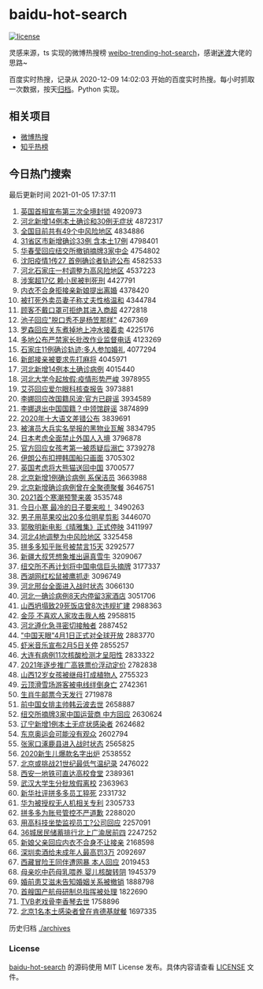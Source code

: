 # baidu-hot-search

[![license](https://img.shields.io/github/license/Arrackisarookie/baidu-hot-search)](https://github.com/Arrackisarookie/baidu-hot-search/blob/master/LICENSE)

灵感来源，ts 实现的微博热搜榜 [weibo-trending-hot-search](https://github.com/justjavac/weibo-trending-hot-search)，感谢[迷渡](https://github.com/justjavac)大佬的思路~

百度实时热搜，记录从 2020-12-09 14:02:03 开始的百度实时热搜。每小时抓取一次数据，按天[归档](./archives)。Python 实现。

## 相关项目
+ [微博热搜](https://github.com/Arrackisarookie/weibo-hot-search)
+ [知乎热榜](https://github.com/Arrackisarookie/zhihu-top-search)

## 今日热门搜索

<!-- Rank Begin -->

最后更新时间 2021-01-05 17:37:11

1. [英国首相宣布第三次全境封锁](http://www.baidu.com/baidu?cl=3&tn=SE_baiduhomet8_jmjb7mjw&rsv_dl=fyb_top&fr=top1000&wd=%D3%A2%B9%FA%CA%D7%CF%E0%D0%FB%B2%BC%B5%DA%C8%FD%B4%CE%C8%AB%BE%B3%B7%E2%CB%F8) 4920973
1. [河北新增14例本土确诊和30例无症状](http://www.baidu.com/baidu?cl=3&tn=SE_baiduhomet8_jmjb7mjw&rsv_dl=fyb_top&fr=top1000&wd=%BA%D3%B1%B1%D0%C2%D4%F614%C0%FD%B1%BE%CD%C1%C8%B7%D5%EF%BA%CD30%C0%FD%CE%DE%D6%A2%D7%B4) 4872317
1. [全国目前共有49个中风险地区](http://www.baidu.com/baidu?cl=3&tn=SE_baiduhomet8_jmjb7mjw&rsv_dl=fyb_top&fr=top1000&wd=%C8%AB%B9%FA%C4%BF%C7%B0%B9%B2%D3%D049%B8%F6%D6%D0%B7%E7%CF%D5%B5%D8%C7%F8) 4834886
1. [31省区市新增确诊33例 含本土17例](http://www.baidu.com/baidu?cl=3&tn=SE_baiduhomet8_jmjb7mjw&rsv_dl=fyb_top&fr=top1000&wd=31%CA%A1%C7%F8%CA%D0%D0%C2%D4%F6%C8%B7%D5%EF33%C0%FD%20%BA%AC%B1%BE%CD%C117%C0%FD) 4798401
1. [华春莹回应纽交所撤销摘牌3家中企](http://www.baidu.com/baidu?cl=3&tn=SE_baiduhomet8_jmjb7mjw&rsv_dl=fyb_top&fr=top1000&wd=%BB%AA%B4%BA%D3%A8%BB%D8%D3%A6%C5%A6%BD%BB%CB%F9%B3%B7%CF%FA%D5%AA%C5%C63%BC%D2%D6%D0%C6%F3) 4754802
1. [沈阳疫情1传27 首例确诊者轨迹公布](http://www.baidu.com/baidu?cl=3&tn=SE_baiduhomet8_jmjb7mjw&rsv_dl=fyb_top&fr=top1000&wd=%C9%F2%D1%F4%D2%DF%C7%E91%B4%AB27%20%CA%D7%C0%FD%C8%B7%D5%EF%D5%DF%B9%EC%BC%A3%B9%AB%B2%BC) 4582533
1. [河北石家庄一村调整为高风险地区](http://www.baidu.com/baidu?cl=3&tn=SE_baiduhomet8_jmjb7mjw&rsv_dl=fyb_top&fr=top1000&wd=%BA%D3%B1%B1%CA%AF%BC%D2%D7%AF%D2%BB%B4%E5%B5%F7%D5%FB%CE%AA%B8%DF%B7%E7%CF%D5%B5%D8%C7%F8) 4537223
1. [涉案超17亿 赖小民被判死刑](http://www.baidu.com/baidu?cl=3&tn=SE_baiduhomet8_jmjb7mjw&rsv_dl=fyb_top&fr=top1000&wd=%C9%E6%B0%B8%B3%AC17%D2%DA%20%C0%B5%D0%A1%C3%F1%B1%BB%C5%D0%CB%C0%D0%CC) 4427791
1. [内衣不合身拒接亲新娘提出离婚](http://www.baidu.com/baidu?cl=3&tn=SE_baiduhomet8_jmjb7mjw&rsv_dl=fyb_top&fr=top1000&wd=%C4%DA%D2%C2%B2%BB%BA%CF%C9%ED%BE%DC%BD%D3%C7%D7%D0%C2%C4%EF%CC%E1%B3%F6%C0%EB%BB%E9) 4378420
1. [被打死外卖员妻子称丈夫性格温和](http://www.baidu.com/baidu?cl=3&tn=SE_baiduhomet8_jmjb7mjw&rsv_dl=fyb_top&fr=top1000&wd=%B1%BB%B4%F2%CB%C0%CD%E2%C2%F4%D4%B1%C6%DE%D7%D3%B3%C6%D5%C9%B7%F2%D0%D4%B8%F1%CE%C2%BA%CD) 4344784
1. [顾客不戴口罩可拒绝其进入商超](http://www.baidu.com/baidu?cl=3&tn=SE_baiduhomet8_jmjb7mjw&rsv_dl=fyb_top&fr=top1000&wd=%B9%CB%BF%CD%B2%BB%B4%F7%BF%DA%D5%D6%BF%C9%BE%DC%BE%F8%C6%E4%BD%F8%C8%EB%C9%CC%B3%AC) 4272818
1. [池子回应"脱口秀不是杨笠那样"](http://www.baidu.com/baidu?cl=3&tn=SE_baiduhomet8_jmjb7mjw&rsv_dl=fyb_top&fr=top1000&wd=%B3%D8%D7%D3%BB%D8%D3%A6%22%CD%D1%BF%DA%D0%E3%B2%BB%CA%C7%D1%EE%F3%D2%C4%C7%D1%F9%22) 4267369
1. [罗森回应关东煮掉地上冲水接着卖](http://www.baidu.com/baidu?cl=3&tn=SE_baiduhomet8_jmjb7mjw&rsv_dl=fyb_top&fr=top1000&wd=%C2%DE%C9%AD%BB%D8%D3%A6%B9%D8%B6%AB%D6%F3%B5%F4%B5%D8%C9%CF%B3%E5%CB%AE%BD%D3%D7%C5%C2%F4) 4225176
1. [多地公布严禁家长批改作业监督电话](http://www.baidu.com/baidu?cl=3&tn=SE_baiduhomet8_jmjb7mjw&rsv_dl=fyb_top&fr=top1000&wd=%B6%E0%B5%D8%B9%AB%B2%BC%D1%CF%BD%FB%BC%D2%B3%A4%C5%FA%B8%C4%D7%F7%D2%B5%BC%E0%B6%BD%B5%E7%BB%B0) 4123269
1. [石家庄11例确诊轨迹:多人参加婚礼](http://www.baidu.com/baidu?cl=3&tn=SE_baiduhomet8_jmjb7mjw&rsv_dl=fyb_top&fr=top1000&wd=%CA%AF%BC%D2%D7%AF11%C0%FD%C8%B7%D5%EF%B9%EC%BC%A3%3A%B6%E0%C8%CB%B2%CE%BC%D3%BB%E9%C0%F1) 4077294
1. [新郎接亲被要求先打麻将](http://www.baidu.com/baidu?cl=3&tn=SE_baiduhomet8_jmjb7mjw&rsv_dl=fyb_top&fr=top1000&wd=%D0%C2%C0%C9%BD%D3%C7%D7%B1%BB%D2%AA%C7%F3%CF%C8%B4%F2%C2%E9%BD%AB) 4045971
1. [河北新增14例本土确诊病例](http://www.baidu.com/baidu?cl=3&tn=SE_baiduhomet8_jmjb7mjw&rsv_dl=fyb_top&fr=top1000&wd=%BA%D3%B1%B1%D0%C2%D4%F614%C0%FD%B1%BE%CD%C1%C8%B7%D5%EF%B2%A1%C0%FD) 4015440
1. [河北大学今起放假:疫情形势严峻](http://www.baidu.com/baidu?cl=3&tn=SE_baiduhomet8_jmjb7mjw&rsv_dl=fyb_top&fr=top1000&wd=%BA%D3%B1%B1%B4%F3%D1%A7%BD%F1%C6%F0%B7%C5%BC%D9%3A%D2%DF%C7%E9%D0%CE%CA%C6%D1%CF%BE%FE) 3978955
1. [艾芬回应爱尔眼科核查报告](http://www.baidu.com/baidu?cl=3&tn=SE_baiduhomet8_jmjb7mjw&rsv_dl=fyb_top&fr=top1000&wd=%B0%AC%B7%D2%BB%D8%D3%A6%B0%AE%B6%FB%D1%DB%BF%C6%BA%CB%B2%E9%B1%A8%B8%E6) 3973881
1. [李娜回应改国籍风波:官方已辟谣](http://www.baidu.com/baidu?cl=3&tn=SE_baiduhomet8_jmjb7mjw&rsv_dl=fyb_top&fr=top1000&wd=%C0%EE%C4%C8%BB%D8%D3%A6%B8%C4%B9%FA%BC%AE%B7%E7%B2%A8%3A%B9%D9%B7%BD%D2%D1%B1%D9%D2%A5) 3934589
1. [李娜退出中国国籍？中领馆辟谣](http://www.baidu.com/baidu?cl=3&tn=SE_baiduhomet8_jmjb7mjw&rsv_dl=fyb_top&fr=top1000&wd=%C0%EE%C4%C8%CD%CB%B3%F6%D6%D0%B9%FA%B9%FA%BC%AE%A3%BF%D6%D0%C1%EC%B9%DD%B1%D9%D2%A5) 3874899
1. [2020年十大语文差错公布](http://www.baidu.com/baidu?cl=3&tn=SE_baiduhomet8_jmjb7mjw&rsv_dl=fyb_top&fr=top1000&wd=2020%C4%EA%CA%AE%B4%F3%D3%EF%CE%C4%B2%EE%B4%ED%B9%AB%B2%BC) 3839691
1. [被演员大兵实名举报的黑物业瓦解](http://www.baidu.com/baidu?cl=3&tn=SE_baiduhomet8_jmjb7mjw&rsv_dl=fyb_top&fr=top1000&wd=%B1%BB%D1%DD%D4%B1%B4%F3%B1%F8%CA%B5%C3%FB%BE%D9%B1%A8%B5%C4%BA%DA%CE%EF%D2%B5%CD%DF%BD%E2) 3834795
1. [日本考虑全面禁止外国人入境](http://www.baidu.com/baidu?cl=3&tn=SE_baiduhomet8_jmjb7mjw&rsv_dl=fyb_top&fr=top1000&wd=%C8%D5%B1%BE%BF%BC%C2%C7%C8%AB%C3%E6%BD%FB%D6%B9%CD%E2%B9%FA%C8%CB%C8%EB%BE%B3) 3796878
1. [官方回应女孩考第一被质疑后溺亡](http://www.baidu.com/baidu?cl=3&tn=SE_baiduhomet8_jmjb7mjw&rsv_dl=fyb_top&fr=top1000&wd=%B9%D9%B7%BD%BB%D8%D3%A6%C5%AE%BA%A2%BF%BC%B5%DA%D2%BB%B1%BB%D6%CA%D2%C9%BA%F3%C4%E7%CD%F6) 3739278
1. [伊朗公布扣押韩国船只画面](http://www.baidu.com/baidu?cl=3&tn=SE_baiduhomet8_jmjb7mjw&rsv_dl=fyb_top&fr=top1000&wd=%D2%C1%C0%CA%B9%AB%B2%BC%BF%DB%D1%BA%BA%AB%B9%FA%B4%AC%D6%BB%BB%AD%C3%E6) 3705302
1. [英国考虑将大熊猫送回中国](http://www.baidu.com/baidu?cl=3&tn=SE_baiduhomet8_jmjb7mjw&rsv_dl=fyb_top&fr=top1000&wd=%D3%A2%B9%FA%BF%BC%C2%C7%BD%AB%B4%F3%D0%DC%C3%A8%CB%CD%BB%D8%D6%D0%B9%FA) 3700577
1. [北京新增1例确诊病例 系保洁员](http://www.baidu.com/baidu?cl=3&tn=SE_baiduhomet8_jmjb7mjw&rsv_dl=fyb_top&fr=top1000&wd=%B1%B1%BE%A9%D0%C2%D4%F61%C0%FD%C8%B7%D5%EF%B2%A1%C0%FD%20%CF%B5%B1%A3%BD%E0%D4%B1) 3663988
1. [北京新增确诊病例曾在全聚德聚餐](http://www.baidu.com/baidu?cl=3&tn=SE_baiduhomet8_jmjb7mjw&rsv_dl=fyb_top&fr=top1000&wd=%B1%B1%BE%A9%D0%C2%D4%F6%C8%B7%D5%EF%B2%A1%C0%FD%D4%F8%D4%DA%C8%AB%BE%DB%B5%C2%BE%DB%B2%CD) 3646751
1. [2021首个寒潮预警来袭](http://www.baidu.com/baidu?cl=3&tn=SE_baiduhomet8_jmjb7mjw&rsv_dl=fyb_top&fr=top1000&wd=2021%CA%D7%B8%F6%BA%AE%B3%B1%D4%A4%BE%AF%C0%B4%CF%AE) 3535748
1. [今日小寒 最冷的日子要来啦！](http://www.baidu.com/baidu?cl=3&tn=SE_baiduhomet8_jmjb7mjw&rsv_dl=fyb_top&fr=top1000&wd=%BD%F1%C8%D5%D0%A1%BA%AE%20%D7%EE%C0%E4%B5%C4%C8%D5%D7%D3%D2%AA%C0%B4%C0%B2%A3%A1) 3490263
1. [男子用苹果咬出20多位明星剪影](http://www.baidu.com/baidu?cl=3&tn=SE_baiduhomet8_jmjb7mjw&rsv_dl=fyb_top&fr=top1000&wd=%C4%D0%D7%D3%D3%C3%C6%BB%B9%FB%D2%A7%B3%F620%B6%E0%CE%BB%C3%F7%D0%C7%BC%F4%D3%B0) 3446070
1. [郭敬明新电影《晴雅集》正式停映](http://www.baidu.com/baidu?cl=3&tn=SE_baiduhomet8_jmjb7mjw&rsv_dl=fyb_top&fr=top1000&wd=%B9%F9%BE%B4%C3%F7%D0%C2%B5%E7%D3%B0%A1%B6%C7%E7%D1%C5%BC%AF%A1%B7%D5%FD%CA%BD%CD%A3%D3%B3) 3411997
1. [河北4地调整为中风险地区](http://www.baidu.com/baidu?cl=3&tn=SE_baiduhomet8_jmjb7mjw&rsv_dl=fyb_top&fr=top1000&wd=%BA%D3%B1%B14%B5%D8%B5%F7%D5%FB%CE%AA%D6%D0%B7%E7%CF%D5%B5%D8%C7%F8) 3325458
1. [拼多多知乎账号被禁言15天](http://www.baidu.com/baidu?cl=3&tn=SE_baiduhomet8_jmjb7mjw&rsv_dl=fyb_top&fr=top1000&wd=%C6%B4%B6%E0%B6%E0%D6%AA%BA%F5%D5%CB%BA%C5%B1%BB%BD%FB%D1%D415%CC%EC) 3292577
1. [新疆大叔凭想象堆出逼真雪牛](http://www.baidu.com/baidu?cl=3&tn=SE_baiduhomet8_jmjb7mjw&rsv_dl=fyb_top&fr=top1000&wd=%D0%C2%BD%AE%B4%F3%CA%E5%C6%BE%CF%EB%CF%F3%B6%D1%B3%F6%B1%C6%D5%E6%D1%A9%C5%A3) 3209067
1. [纽交所不再计划将中国电信巨头摘牌](http://www.baidu.com/baidu?cl=3&tn=SE_baiduhomet8_jmjb7mjw&rsv_dl=fyb_top&fr=top1000&wd=%C5%A6%BD%BB%CB%F9%B2%BB%D4%D9%BC%C6%BB%AE%BD%AB%D6%D0%B9%FA%B5%E7%D0%C5%BE%DE%CD%B7%D5%AA%C5%C6) 3177337
1. [西湖网红松鼠被鹰抓走](http://www.baidu.com/baidu?cl=3&tn=SE_baiduhomet8_jmjb7mjw&rsv_dl=fyb_top&fr=top1000&wd=%CE%F7%BA%FE%CD%F8%BA%EC%CB%C9%CA%F3%B1%BB%D3%A5%D7%A5%D7%DF) 3096749
1. [河北邢台全面进入战时状态](http://www.baidu.com/baidu?cl=3&tn=SE_baiduhomet8_jmjb7mjw&rsv_dl=fyb_top&fr=top1000&wd=%BA%D3%B1%B1%D0%CF%CC%A8%C8%AB%C3%E6%BD%F8%C8%EB%D5%BD%CA%B1%D7%B4%CC%AC) 3066130
1. [河北一确诊病例8天内停留3家酒店](http://www.baidu.com/baidu?cl=3&tn=SE_baiduhomet8_jmjb7mjw&rsv_dl=fyb_top&fr=top1000&wd=%BA%D3%B1%B1%D2%BB%C8%B7%D5%EF%B2%A1%C0%FD8%CC%EC%C4%DA%CD%A3%C1%F43%BC%D2%BE%C6%B5%EA) 3051706
1. [山西坍塌致29死饭店曾8次违规扩建](http://www.baidu.com/baidu?cl=3&tn=SE_baiduhomet8_jmjb7mjw&rsv_dl=fyb_top&fr=top1000&wd=%C9%BD%CE%F7%CC%AE%CB%FA%D6%C229%CB%C0%B7%B9%B5%EA%D4%F88%B4%CE%CE%A5%B9%E6%C0%A9%BD%A8) 2988363
1. [金莎 不喜欢人家攻击我人格](http://www.baidu.com/baidu?cl=3&tn=SE_baiduhomet8_jmjb7mjw&rsv_dl=fyb_top&fr=top1000&wd=%BD%F0%C9%AF%20%B2%BB%CF%B2%BB%B6%C8%CB%BC%D2%B9%A5%BB%F7%CE%D2%C8%CB%B8%F1) 2958815
1. [河北遵化急寻密切接触者](http://www.baidu.com/baidu?cl=3&tn=SE_baiduhomet8_jmjb7mjw&rsv_dl=fyb_top&fr=top1000&wd=%BA%D3%B1%B1%D7%F1%BB%AF%BC%B1%D1%B0%C3%DC%C7%D0%BD%D3%B4%A5%D5%DF) 2887452
1. ["中国天眼"4月1日正式对全球开放](http://www.baidu.com/baidu?cl=3&tn=SE_baiduhomet8_jmjb7mjw&rsv_dl=fyb_top&fr=top1000&wd=%22%D6%D0%B9%FA%CC%EC%D1%DB%224%D4%C21%C8%D5%D5%FD%CA%BD%B6%D4%C8%AB%C7%F2%BF%AA%B7%C5) 2883770
1. [虾米音乐宣布2月5日关停](http://www.baidu.com/baidu?cl=3&tn=SE_baiduhomet8_jmjb7mjw&rsv_dl=fyb_top&fr=top1000&wd=%CF%BA%C3%D7%D2%F4%C0%D6%D0%FB%B2%BC2%D4%C25%C8%D5%B9%D8%CD%A3) 2855257
1. [大连有病例11次核酸检测才呈阳性](http://www.baidu.com/baidu?cl=3&tn=SE_baiduhomet8_jmjb7mjw&rsv_dl=fyb_top&fr=top1000&wd=%B4%F3%C1%AC%D3%D0%B2%A1%C0%FD11%B4%CE%BA%CB%CB%E1%BC%EC%B2%E2%B2%C5%B3%CA%D1%F4%D0%D4) 2833322
1. [2021年逐步推广高铁票价浮动定价](http://www.baidu.com/baidu?cl=3&tn=SE_baiduhomet8_jmjb7mjw&rsv_dl=fyb_top&fr=top1000&wd=2021%C4%EA%D6%F0%B2%BD%CD%C6%B9%E3%B8%DF%CC%FA%C6%B1%BC%DB%B8%A1%B6%AF%B6%A8%BC%DB) 2782838
1. [山西12岁女孩被继母打成植物人](http://www.baidu.com/baidu?cl=3&tn=SE_baiduhomet8_jmjb7mjw&rsv_dl=fyb_top&fr=top1000&wd=%C9%BD%CE%F712%CB%EA%C5%AE%BA%A2%B1%BB%BC%CC%C4%B8%B4%F2%B3%C9%D6%B2%CE%EF%C8%CB) 2755323
1. [云顶滑雪场游客被电线绊倒身亡](http://www.baidu.com/baidu?cl=3&tn=SE_baiduhomet8_jmjb7mjw&rsv_dl=fyb_top&fr=top1000&wd=%D4%C6%B6%A5%BB%AC%D1%A9%B3%A1%D3%CE%BF%CD%B1%BB%B5%E7%CF%DF%B0%ED%B5%B9%C9%ED%CD%F6) 2742361
1. [生肖牛邮票今天发行](http://www.baidu.com/baidu?cl=3&tn=SE_baiduhomet8_jmjb7mjw&rsv_dl=fyb_top&fr=top1000&wd=%C9%FA%D0%A4%C5%A3%D3%CA%C6%B1%BD%F1%CC%EC%B7%A2%D0%D0) 2719878
1. [前中国女排主帅韩云波去世](http://www.baidu.com/baidu?cl=3&tn=SE_baiduhomet8_jmjb7mjw&rsv_dl=fyb_top&fr=top1000&wd=%C7%B0%D6%D0%B9%FA%C5%AE%C5%C5%D6%F7%CB%A7%BA%AB%D4%C6%B2%A8%C8%A5%CA%C0) 2658887
1. [纽交所摘牌3家中国运营商 中方回应](http://www.baidu.com/baidu?cl=3&tn=SE_baiduhomet8_jmjb7mjw&rsv_dl=fyb_top&fr=top1000&wd=%C5%A6%BD%BB%CB%F9%D5%AA%C5%C63%BC%D2%D6%D0%B9%FA%D4%CB%D3%AA%C9%CC%20%D6%D0%B7%BD%BB%D8%D3%A6) 2630624
1. [辽宁新增1例本土无症状感染者](http://www.baidu.com/baidu?cl=3&tn=SE_baiduhomet8_jmjb7mjw&rsv_dl=fyb_top&fr=top1000&wd=%C1%C9%C4%FE%D0%C2%D4%F61%C0%FD%B1%BE%CD%C1%CE%DE%D6%A2%D7%B4%B8%D0%C8%BE%D5%DF) 2624682
1. [东京奥运会可能没有观众](http://www.baidu.com/baidu?cl=3&tn=SE_baiduhomet8_jmjb7mjw&rsv_dl=fyb_top&fr=top1000&wd=%B6%AB%BE%A9%B0%C2%D4%CB%BB%E1%BF%C9%C4%DC%C3%BB%D3%D0%B9%DB%D6%DA) 2602794
1. [张家口涿鹿县进入战时状态](http://www.baidu.com/baidu?cl=3&tn=SE_baiduhomet8_jmjb7mjw&rsv_dl=fyb_top&fr=top1000&wd=%D5%C5%BC%D2%BF%DA%E4%C3%C2%B9%CF%D8%BD%F8%C8%EB%D5%BD%CA%B1%D7%B4%CC%AC) 2565825
1. [2020新生儿爆款名字出炉](http://www.baidu.com/baidu?cl=3&tn=SE_baiduhomet8_jmjb7mjw&rsv_dl=fyb_top&fr=top1000&wd=2020%D0%C2%C9%FA%B6%F9%B1%AC%BF%EE%C3%FB%D7%D6%B3%F6%C2%AF) 2538552
1. [北京或挑战21世纪最低气温纪录](http://www.baidu.com/baidu?cl=3&tn=SE_baiduhomet8_jmjb7mjw&rsv_dl=fyb_top&fr=top1000&wd=%B1%B1%BE%A9%BB%F2%CC%F4%D5%BD21%CA%C0%BC%CD%D7%EE%B5%CD%C6%F8%CE%C2%BC%CD%C2%BC) 2476022
1. [西安一地铁可直达高校食堂](http://www.baidu.com/baidu?cl=3&tn=SE_baiduhomet8_jmjb7mjw&rsv_dl=fyb_top&fr=top1000&wd=%CE%F7%B0%B2%D2%BB%B5%D8%CC%FA%BF%C9%D6%B1%B4%EF%B8%DF%D0%A3%CA%B3%CC%C3) 2389361
1. [武汉大学生分批放假离校](http://www.baidu.com/baidu?cl=3&tn=SE_baiduhomet8_jmjb7mjw&rsv_dl=fyb_top&fr=top1000&wd=%CE%E4%BA%BA%B4%F3%D1%A7%C9%FA%B7%D6%C5%FA%B7%C5%BC%D9%C0%EB%D0%A3) 2363963
1. [新华社评拼多多员工猝死](http://www.baidu.com/baidu?cl=3&tn=SE_baiduhomet8_jmjb7mjw&rsv_dl=fyb_top&fr=top1000&wd=%D0%C2%BB%AA%C9%E7%C6%C0%C6%B4%B6%E0%B6%E0%D4%B1%B9%A4%E2%A7%CB%C0) 2331732
1. [华为被授权无人机相关专利](http://www.baidu.com/baidu?cl=3&tn=SE_baiduhomet8_jmjb7mjw&rsv_dl=fyb_top&fr=top1000&wd=%BB%AA%CE%AA%B1%BB%CA%DA%C8%A8%CE%DE%C8%CB%BB%FA%CF%E0%B9%D8%D7%A8%C0%FB) 2305733
1. [拼多多为账号管控不严道歉](http://www.baidu.com/baidu?cl=3&tn=SE_baiduhomet8_jmjb7mjw&rsv_dl=fyb_top&fr=top1000&wd=%C6%B4%B6%E0%B6%E0%CE%AA%D5%CB%BA%C5%B9%DC%BF%D8%B2%BB%D1%CF%B5%C0%C7%B8) 2288020
1. [用高科技坐垫监视员工?公司回应](http://www.baidu.com/baidu?cl=3&tn=SE_baiduhomet8_jmjb7mjw&rsv_dl=fyb_top&fr=top1000&wd=%D3%C3%B8%DF%BF%C6%BC%BC%D7%F8%B5%E6%BC%E0%CA%D3%D4%B1%B9%A4%3F%B9%AB%CB%BE%BB%D8%D3%A6) 2257091
1. [36城居民储蓄排行北上广渝居前四](http://www.baidu.com/baidu?cl=3&tn=SE_baiduhomet8_jmjb7mjw&rsv_dl=fyb_top&fr=top1000&wd=36%B3%C7%BE%D3%C3%F1%B4%A2%D0%EE%C5%C5%D0%D0%B1%B1%C9%CF%B9%E3%D3%E5%BE%D3%C7%B0%CB%C4) 2247252
1. [新娘父亲回应内衣不合身不让接亲](http://www.baidu.com/baidu?cl=3&tn=SE_baiduhomet8_jmjb7mjw&rsv_dl=fyb_top&fr=top1000&wd=%D0%C2%C4%EF%B8%B8%C7%D7%BB%D8%D3%A6%C4%DA%D2%C2%B2%BB%BA%CF%C9%ED%B2%BB%C8%C3%BD%D3%C7%D7) 2168598
1. [深圳卖酒给未成年人最高罚3万](http://www.baidu.com/baidu?cl=3&tn=SE_baiduhomet8_jmjb7mjw&rsv_dl=fyb_top&fr=top1000&wd=%C9%EE%DB%DA%C2%F4%BE%C6%B8%F8%CE%B4%B3%C9%C4%EA%C8%CB%D7%EE%B8%DF%B7%A33%CD%F2) 2092697
1. [西藏冒险王同伴遭网暴 本人回应](http://www.baidu.com/baidu?cl=3&tn=SE_baiduhomet8_jmjb7mjw&rsv_dl=fyb_top&fr=top1000&wd=%CE%F7%B2%D8%C3%B0%CF%D5%CD%F5%CD%AC%B0%E9%D4%E2%CD%F8%B1%A9%20%B1%BE%C8%CB%BB%D8%D3%A6) 2019453
1. [母亲吃中药母乳喂养 婴儿核酸转阴](http://www.baidu.com/baidu?cl=3&tn=SE_baiduhomet8_jmjb7mjw&rsv_dl=fyb_top&fr=top1000&wd=%C4%B8%C7%D7%B3%D4%D6%D0%D2%A9%C4%B8%C8%E9%CE%B9%D1%F8%20%D3%A4%B6%F9%BA%CB%CB%E1%D7%AA%D2%F5) 1945379
1. [婚前患艾滋未告知婚姻关系被撤销](http://www.baidu.com/baidu?cl=3&tn=SE_baiduhomet8_jmjb7mjw&rsv_dl=fyb_top&fr=top1000&wd=%BB%E9%C7%B0%BB%BC%B0%AC%D7%CC%CE%B4%B8%E6%D6%AA%BB%E9%D2%F6%B9%D8%CF%B5%B1%BB%B3%B7%CF%FA) 1888798
1. [首艘国产航母研制总指挥被处理](http://www.baidu.com/baidu?cl=3&tn=SE_baiduhomet8_jmjb7mjw&rsv_dl=fyb_top&fr=top1000&wd=%CA%D7%CB%D2%B9%FA%B2%FA%BA%BD%C4%B8%D1%D0%D6%C6%D7%DC%D6%B8%BB%D3%B1%BB%B4%A6%C0%ED) 1822690
1. [TVB老戏骨李香琴去世](http://www.baidu.com/baidu?cl=3&tn=SE_baiduhomet8_jmjb7mjw&rsv_dl=fyb_top&fr=top1000&wd=TVB%C0%CF%CF%B7%B9%C7%C0%EE%CF%E3%C7%D9%C8%A5%CA%C0) 1758896
1. [北京1名本土感染者曾在肯德基就餐](http://www.baidu.com/baidu?cl=3&tn=SE_baiduhomet8_jmjb7mjw&rsv_dl=fyb_top&fr=top1000&wd=%B1%B1%BE%A91%C3%FB%B1%BE%CD%C1%B8%D0%C8%BE%D5%DF%D4%F8%D4%DA%BF%CF%B5%C2%BB%F9%BE%CD%B2%CD) 1697335
<!-- Rank End -->

历史归档 [./archives](./archives)

### License

[baidu-hot-search](https://github.com/Arrackisarookie/baidu-hot-search) 的源码使用 MIT License 发布。具体内容请查看 [LICENSE](./LICENSE) 文件。
